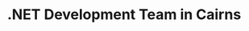 ---
title: .NET Development Team in Cairns
permalink: /landings/locations/cairns/developer/-net
technology: .NET
location: Cairns
---
